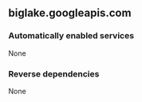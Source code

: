 ## biglake.googleapis.com

### Automatically enabled services

None

### Reverse dependencies

None
